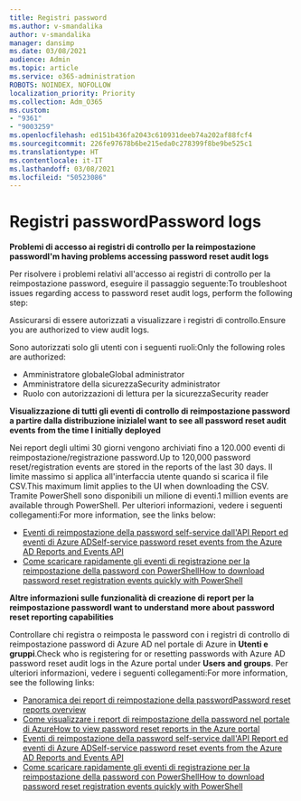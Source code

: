 ```yaml
---
title: Registri password
ms.author: v-smandalika
author: v-smandalika
manager: dansimp
ms.date: 03/08/2021
audience: Admin
ms.topic: article
ms.service: o365-administration
ROBOTS: NOINDEX, NOFOLLOW
localization_priority: Priority
ms.collection: Adm_O365
ms.custom:
- "9361"
- "9003259"
ms.openlocfilehash: ed151b436fa2043c610931deeb74a202af88fcf4
ms.sourcegitcommit: 226fe97678b6be215eda0c278399f8be9be525c1
ms.translationtype: HT
ms.contentlocale: it-IT
ms.lasthandoff: 03/08/2021
ms.locfileid: "50523086"
---
```

# <a name="password-logs"></a><span data-ttu-id="5575c-102">Registri password</span><span class="sxs-lookup"><span data-stu-id="5575c-102">Password logs</span></span>

<span data-ttu-id="5575c-103">**Problemi di accesso ai registri di controllo per la reimpostazione password**</span><span class="sxs-lookup"><span data-stu-id="5575c-103">**I'm having problems accessing password reset audit logs**</span></span>

<span data-ttu-id="5575c-104">Per risolvere i problemi relativi all'accesso ai registri di controllo per la reimpostazione password, eseguire il passaggio seguente:</span><span class="sxs-lookup"><span data-stu-id="5575c-104">To troubleshoot issues regarding access to password reset audit logs, perform the following step:</span></span>

<span data-ttu-id="5575c-105">Assicurarsi di essere autorizzati a visualizzare i registri di controllo.</span><span class="sxs-lookup"><span data-stu-id="5575c-105">Ensure you are authorized to view audit logs.</span></span> 

<span data-ttu-id="5575c-106">Sono autorizzati solo gli utenti con i seguenti ruoli:</span><span class="sxs-lookup"><span data-stu-id="5575c-106">Only the following roles are authorized:</span></span>
 - <span data-ttu-id="5575c-107">Amministratore globale</span><span class="sxs-lookup"><span data-stu-id="5575c-107">Global administrator</span></span>
 - <span data-ttu-id="5575c-108">Amministratore della sicurezza</span><span class="sxs-lookup"><span data-stu-id="5575c-108">Security administrator</span></span>
 - <span data-ttu-id="5575c-109">Ruolo con autorizzazioni di lettura per la sicurezza</span><span class="sxs-lookup"><span data-stu-id="5575c-109">Security reader</span></span>

<span data-ttu-id="5575c-110">**Visualizzazione di tutti gli eventi di controllo di reimpostazione password a partire dalla distribuzione iniziale**</span><span class="sxs-lookup"><span data-stu-id="5575c-110">**I want to see all password reset audit events from the time I initially deployed**</span></span>

<span data-ttu-id="5575c-111">Nei report degli ultimi 30 giorni vengono archiviati fino a 120.000 eventi di reimpostazione/registrazione password.</span><span class="sxs-lookup"><span data-stu-id="5575c-111">Up to 120,000 password reset/registration events are stored in the reports of the last 30 days.</span></span> <span data-ttu-id="5575c-112">Il limite massimo si applica all'interfaccia utente quando si scarica il file CSV.</span><span class="sxs-lookup"><span data-stu-id="5575c-112">This maximum limit applies to the UI when downloading the CSV.</span></span> <span data-ttu-id="5575c-113">Tramite PowerShell sono disponibili un milione di eventi.</span><span class="sxs-lookup"><span data-stu-id="5575c-113">1 million events are available through PowerShell.</span></span>
<span data-ttu-id="5575c-114">Per ulteriori informazioni, vedere i seguenti collegamenti:</span><span class="sxs-lookup"><span data-stu-id="5575c-114">For more information, see the links below:</span></span>

- [<span data-ttu-id="5575c-115">Eventi di reimpostazione della password self-service dall'API Report ed eventi di Azure AD</span><span class="sxs-lookup"><span data-stu-id="5575c-115">Self-service password reset events from the Azure AD Reports and Events API</span></span>](https://docs.microsoft.com/azure/active-directory/authentication/howto-sspr-reporting)
- [<span data-ttu-id="5575c-116">Come scaricare rapidamente gli eventi di registrazione per la reimpostazione della password con PowerShell</span><span class="sxs-lookup"><span data-stu-id="5575c-116">How to download password reset registration events quickly with PowerShell</span></span>](https://docs.microsoft.com/azure/active-directory/authentication/howto-sspr-reporting)

<span data-ttu-id="5575c-117">**Altre informazioni sulle funzionalità di creazione di report per la reimpostazione password**</span><span class="sxs-lookup"><span data-stu-id="5575c-117">**I want to understand more about password reset reporting capabilities**</span></span>

<span data-ttu-id="5575c-118">Controllare chi registra o reimposta le password con i registri di controllo di reimpostazione password di Azure AD nel portale di Azure in **Utenti e gruppi**.</span><span class="sxs-lookup"><span data-stu-id="5575c-118">Check who is registering for or resetting passwords with Azure AD password reset audit logs in the Azure portal under **Users and groups**.</span></span>
<span data-ttu-id="5575c-119">Per ulteriori informazioni, vedere i seguenti collegamenti:</span><span class="sxs-lookup"><span data-stu-id="5575c-119">For more information, see the following links:</span></span>

- [<span data-ttu-id="5575c-120">Panoramica dei report di reimpostazione della password</span><span class="sxs-lookup"><span data-stu-id="5575c-120">Password reset reports overview</span></span>](https://docs.microsoft.com/azure/active-directory/authentication/howto-sspr-reporting)
- [<span data-ttu-id="5575c-121">Come visualizzare i report di reimpostazione della password nel portale di Azure</span><span class="sxs-lookup"><span data-stu-id="5575c-121">How to view password reset reports in the Azure portal</span></span>](https://docs.microsoft.com/azure/active-directory/authentication/howto-sspr-reporting)
- [<span data-ttu-id="5575c-122">Eventi di reimpostazione della password self-service dall'API Report ed eventi di Azure AD</span><span class="sxs-lookup"><span data-stu-id="5575c-122">Self-service password reset events from the Azure AD Reports and Events API</span></span>](https://docs.microsoft.com/azure/active-directory/authentication/howto-sspr-reporting)
- [<span data-ttu-id="5575c-123">Come scaricare rapidamente gli eventi di registrazione per la reimpostazione della password con PowerShell</span><span class="sxs-lookup"><span data-stu-id="5575c-123">How to download password reset registration events quickly with PowerShell</span></span>](https://docs.microsoft.com/azure/active-directory/authentication/howto-sspr-reporting)


